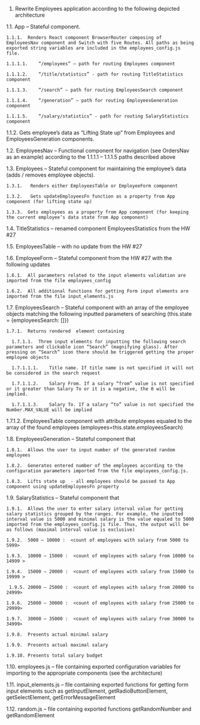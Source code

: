 1.	Rewrite Employees application according to the following depicted architecture

  1.1.	App – Stateful component.

    1.1.1.	Renders React component BrowserRouter composing of EmployeesNav component and Switch with five Routes. All paths as being exported string variables are included in the employees_config.js file.

    1.1.1.1.	“/employees” – path for routing Employees component

    1.1.1.2.	“/title/statistics” - path for routing TitleStatistics component

    1.1.1.3.	“/search” – path for routing EmployeesSearch component

    1.1.1.4.	“/generation” – path for routing EmployeesGeneration component

    1.1.1.5.	“/salary/statistics” - path for routing SalaryStatistics component

  1.1.2.	Gets employee’s data as “Lifting State up” from Employees and EmployeesGeneration components. 

1.2.	EmployeesNav – Functional component for navigation (see OrdersNav as an example) according to the 1.1.1.1 – 1.1.1.5 paths described above

1.3.	Employees – Stateful component for maintaining the employee’s data (adds / removes employee objects).

    1.3.1.	 Renders either EmployeesTable or EmployeeForm component

    1.3.2.	 Gets updateEmployeesFn function as a property from App component (for lifting state up)

    1.3.3.	Gets employees as a property from App component (for keeping the current employee’s data state from App component)

  1.4.	TitleStatistics – renamed component EmployeesStatistics from the HW #27

  1.5.	EmployeesTable – with no update from the HW #27

  1.6.	EmployeeForm – Stateful component from the HW #27 with the following updates

    1.6.1.	All parameters related to the input elements validation are imported from the file employees_config 

    1.6.2.	All additional functions for getting Form input elements are imported from the file input_elements.js

  1.7.	EmployeesSearch – Stateful component with an array of the employee objects matching the following inputted parameters of searching (this.state = {employeesSearch: []})

    1.7.1.	Returns rendered  element containing

      1.7.1.1.	Three input elements for inputting the following search parameters and clickable icon “Search” (magnifying glass). After pressing on “Search” icon there should be triggered getting the proper employee objects 

      1.7.1.1.1.	Title name. If title name is not specified it will not be considered in the search request

      1.7.1.1.2.	Salary From. If a salary “from” value is not specified or it greater than Salary To or it is a negative, the 0 will be implied.

      1.7.1.1.3.	Salary To. If a salary “to” value is not specified the Number.MAX_VALUE will be implied 

  1.7.1.2.	EmployeesTable component with attribute employees equaled to the array of the found employees (employees=this.state.employeesSearch)

  1.8.	EmployeesGeneration – Stateful component that 

    1.8.1.	Allows the user to input number of the generated random employees

    1.8.2.	Generates entered number of the employees according to the configuration parameters imported from the file employees_config.js. 

    1.8.3.	Lifts state up  - all employees should be passed to App component using updateEmployeesFn property

  1.9.	SalaryStatistics – Stateful component that 

    1.9.1.	Allows the user to enter salary interval value for getting salary statistics grouped by the ranges. For example, the inputted interval value is 5000 and minimal salary is the value equaled to 5000 imported from the employees_config.js file. Thus, the output will be as follows (maximal interval value is exclusive)

    1.9.2.	5000 – 10000 :  <count of employees with salary from 5000 to 5999>

    1.9.3.	10000 – 15000 :  <count of employees with salary from 10000 to 14999 >

    1.9.4.	15000 – 20000 :  <count of employees with salary from 15000 to 19999 >

     1.9.5.	20000 – 25000 :  <count of employees with salary from 20000 to 24999>

    1.9.6.	25000 – 30000 :  <count of employees with salary from 25000 to 29999>

    1.9.7.	30000 – 35000 :  <count of employees with salary from 30000 to 34999>

    1.9.8.	Presents actual minimal salary

    1.9.9.	Presents actual maximal salary

    1.9.10.	Presents total salary budget

  1.10.	employees.js – file containing exported configuration variables for importing to the appropriate components (see the architecture)

  1.11.	input_elements.js – file containing exported functions for getting form input elements such as getInputElement, getRadioButtonElement, getSelectElement, getErrorMessageElement

  1.12.	random.js – file containing exported functions getRandomNumber and getRandomElement
